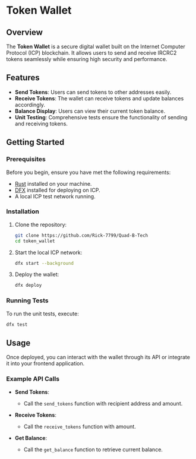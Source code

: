 
# Token Wallet

## Overview

The **Token Wallet** is a secure digital wallet built on the Internet Computer Protocol (ICP) blockchain. It allows users to send and receive IRCRC2 tokens seamlessly while ensuring high security and performance.

## Features

- **Send Tokens**: Users can send tokens to other addresses easily.
- **Receive Tokens**: The wallet can receive tokens and update balances accordingly.
- **Balance Display**: Users can view their current token balance.
- **Unit Testing**: Comprehensive tests ensure the functionality of sending and receiving tokens.

## Getting Started

### Prerequisites

Before you begin, ensure you have met the following requirements:

- [Rust](https://www.rust-lang.org/tools/install) installed on your machine.
- [DFX](https://internetcomputer.org/docs/current/developers-guide/install-upgrade-dfx/) installed for deploying on ICP.
- A local ICP test network running.

### Installation

1. Clone the repository:
   ```bash
   git clone https://github.com/Rick-7799/Quad-B-Tech
   cd token_wallet
   ```

2. Start the local ICP network:
   ```bash
   dfx start --background
   ```

3. Deploy the wallet:
   ```bash
   dfx deploy
   ```

### Running Tests

To run the unit tests, execute:
```bash
dfx test
```

## Usage

Once deployed, you can interact with the wallet through its API or integrate it into your frontend application.

### Example API Calls

- **Send Tokens**:
  - Call the `send_tokens` function with recipient address and amount.
  
- **Receive Tokens**:
  - Call the `receive_tokens` function with amount.

- **Get Balance**:
  - Call the `get_balance` function to retrieve current balance.
